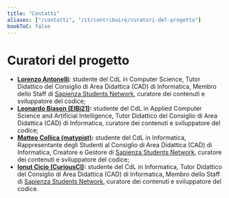 ```yaml
---
title: "Contatti"
aliases: ["/contatti", "/it/contribuire/curatori-del-progetto"]
bookToC: false
---
```

# Curatori del progetto

- **[Lorenzo Antonelli](https://github.com/Lorenzoantonelli):** studente del CdL in Computer Science, Tutor Didattico del Consiglio di Area Didattica (CAD) di Informatica, Membro dello Staff di [Sapienza Students Network](https://hub.sapienzastudents.net/), curatore dei contenuti e sviluppatore del codice;
- **[Leonardo Biason (ElBi21)](https://github.com/ElBi21):** studente del CdL in Applied Computer Science and Artificial Intelligence, Tutor Didattico del Consiglio di Area Didattica (CAD) di Informatica, curatore dei contenuti e sviluppatore del codice;
- **[Matteo Collica (matypist)](https://github.com/matypist):** studente del CdL in Informatica, Rappresentante degli Studenti al Consiglio di Area Didattica (CAD) di Informatica, Creatore e Gestore di [Sapienza Students Network](https://hub.sapienzastudents.net/), curatore dei contenuti e sviluppatore del codice;
- **[Ionut Cicio (CuriousCI)](https://github.com/CuriousCI):** studente del CdL in Informatica, Tutor Didattico del Consiglio di Area Didattica (CAD) di Informatica, Membro dello Staff di [Sapienza Students Network](https://hub.sapienzastudents.net/), curatore dei contenuti e sviluppatore del codice.
<!--
- **[Michele Palma](https://github.com/palmaaaa):** studente del CdL in Computer Science, Tutor Didattico del Consiglio di Area Didattica (CAD) di Informatica, curatore dei contenuti e sviluppatore del codice del sito;
- **[Marcello Galisai](https://github.com/marcellogalisai):** studente del CdL in [Filosofia e Intelligenza Artificiale](https://corsidilaurea.uniroma1.it/it/corso/2023/31774/home), Tutor Didattico del Consiglio di Area Didattica (CAD) di Informatica, curatore dei contenuti del sito;
-->